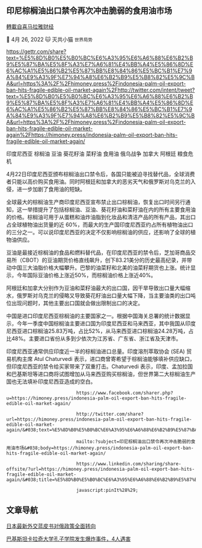 
## 印尼棕榈油出口禁令再次冲击脆弱的食用油市场
[轉載自喜马拉雅财经](https://himoney.press/indonesia-palm-oil-export-ban-hits-fragile-edible-oil-market-again/)

:date: 4月 26, 2022 :cat: 灭共小猫 `世界局势` 

https://gettr.com/share?text=%E5%8D%B0%E5%B0%BC%E6%A3%95%E6%A6%88%E6%B2%B9%E5%87%BA%E5%8F%A3%E7%A6%81%E4%BB%A4%E5%86%8D%E6%AC%A1%E5%86%B2%E5%87%BB%E8%84%86%E5%BC%B1%E7%9A%84%E9%A3%9F%E7%94%A8%E6%B2%B9%E5%B8%82%E5%9C%BA&url=https%3A%2F%2Fhimoney.press%2Findonesia-palm-oil-export-ban-hits-fragile-edible-oil-market-again%2Fhttp://twitter.com/intent/tweet?text=%E5%8D%B0%E5%B0%BC%E6%A3%95%E6%A6%88%E6%B2%B9%E5%87%BA%E5%8F%A3%E7%A6%81%E4%BB%A4%E5%86%8D%E6%AC%A1%E5%86%B2%E5%87%BB%E8%84%86%E5%BC%B1%E7%9A%84%E9%A3%9F%E7%94%A8%E6%B2%B9%E5%B8%82%E5%9C%BA&url=https%3A%2F%2Fhimoney.press%2Findonesia-palm-oil-export-ban-hits-fragile-edible-oil-market-again%2Fhttps://himoney.press/indonesia-palm-oil-export-ban-hits-fragile-edible-oil-market-again/

印度尼西亚 棕榈油 豆油 葵花籽油 菜籽油 食用油 俄乌战争 加拿大 阿根廷 粮食危机
    
4月22日印度尼西亚颁布棕榈油出口禁令后，各国只能被迫寻找替代品，全球消费者只能以高价购买食用油。同时阿根廷和加拿大的恶劣天气和俄罗斯对乌克兰的入侵，进一步加剧了食用油的短缺。
    
全球最大的棕榈油生产商印度尼西亚宣布禁止出口棕榈油，恢复出口时间另行通知，这一举措提升了包括棕榈油、豆油、葵花籽油和菜籽油在内的所有主要食用油的价格。棕榈油可用于从蛋糕和油炸油脂到化妆品和清洁产品的所有产品，其出口占全球植物油出货量的近 60%，而最大的生产国印度尼西亚约占所有植物油出口的三分之一。可以说印度尼西亚的决定不仅影响棕榈油的供应，还影响了全球的植物油供应。
    
豆油是最接近棕榈油的食品和燃料替代品，在印度尼西亚的禁令后，芝加哥商品交易所（CBOT）的豆油期货价格直线飙升，创下83.21美分的历史最高纪录，并带动中国三大油脂价格大幅攀升。巴黎的油菜籽和北美的油菜籽期货也上涨。统计显示，今年国际豆油价格上涨近50%，而棕榈油价格上涨近40%。
    
阿根廷和加拿大分别作为豆油和菜籽油最大的出口国，因干旱导致出口量大幅缩水，俄罗斯对乌克兰的侵略又导致葵花籽油出口量大幅下降，当主要油类的出口吨位出现问题时，其他主要出口国就会做出限制出口的决定。
    
中国是进口印度尼西亚棕榈油的主要国家之一。根据中国海关总署的统计数据显示，今年一季度中国棕榈油主要进口国为印度尼西亚和马来西亚，其中我国从印度尼西亚进口棕榈油25.83万吨，占比52%，从马来西亚进口棕榈油24.28万吨，占比48%。主要进口省份从多到少依次为江苏省、广东省、浙江省及天津市。
    
印度尼西亚通常供应印度近一半的棕榈油进口总量。印度溶剂萃取协会 (SEA) 贸易机构主席 Atul Chaturvedi 表示，进口商曾寄希望于棕榈油能够填补供应缺口，但印度尼西亚的禁令给买家带来了双重打击。Chaturvedi 表示，印度、孟加拉国和巴基斯坦等进口商将试图增加从马来西亚购买棕榈油，但世界第二大棕榈油生产国也无法填补印度尼西亚造成的空白。

                              https://www.facebook.com/sharer.php?u=https://himoney.press/indonesia-palm-oil-export-ban-hits-fragile-edible-oil-market-again/

                              http://twitter.com/share?url=https://himoney.press/indonesia-palm-oil-export-ban-hits-fragile-edible-oil-market-again/&#038;text=%E5%8D%B0%E5%B0%BC%E6%A3%95%E6%A6%88%E6%B2%B9%E5%87%BA%E5%8F%A3%E7%A6%81%E4%BB%A4%E5%86%8D%E6%AC%A1%E5%86%B2%E5%87%BB%E8%84%86%E5%BC%B1%E7%9A%84%E9%A3%9F%E7%94%A8%E6%B2%B9%E5%B8%82%E5%9C%BA
            
                              mailto:?subject=印尼棕榈油出口禁令再次冲击脆弱的食用油市场&#038;body=https://himoney.press/indonesia-palm-oil-export-ban-hits-fragile-edible-oil-market-again/

                              https://www.linkedin.com/sharing/share-offsite/?url=https://himoney.press/indonesia-palm-oil-export-ban-hits-fragile-edible-oil-market-again/&#038;title=%E5%8D%B0%E5%B0%BC%E6%A3%95%E6%A6%88%E6%B2%B9%E5%87%BA%E5%8F%A3%E7%A6%81%E4%BB%A4%E5%86%8D%E6%AC%A1%E5%86%B2%E5%87%BB%E8%84%86%E5%BC%B1%E7%9A%84%E9%A3%9F%E7%94%A8%E6%B2%B9%E5%B8%82%E5%9C%BA

                              javascript:pinIt%28%29;    

                 	
## 文章导航
	

[日本最新外交蓝皮书对俄政策全面转向](https://himoney.press/japans-latest-diplomatic-blue-paper-has-comprehensively-turned-its-policy-towards-russia/)

[巴基斯坦卡拉奇大学孔子学院发生爆炸事件，4人遇害](https://himoney.press/four-killed-by-female-suicide-bomber-near-china-institute-in-pakistan/)
